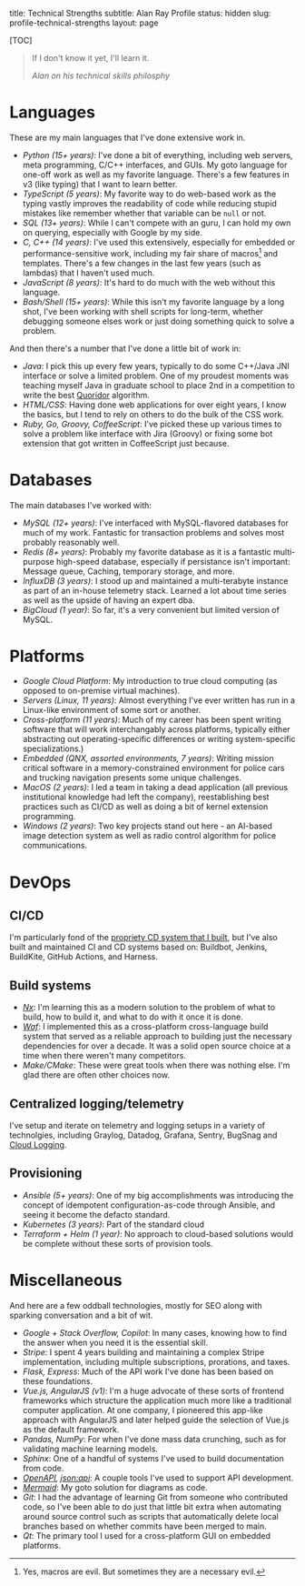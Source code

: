 title: Technical Strengths
subtitle: Alan Ray Profile
status: hidden
slug: profile-technical-strengths
layout: page

[TOC]

> If I don't know it yet, I'll learn it.
>
> _Alan on his technical skills philosphy_

# Languages

These are my main languages that I've done extensive work in.

* _Python (15+ years)_: I've done a bit of everything, including web servers, meta programming, C/C++ interfaces, and GUIs. My goto language for one-off work as well as my favorite language. There's a few features in v3 (like typing) that I want to learn better.
* _TypeScript (5 years)_: My favorite way to do web-based work as the typing vastly improves the readability of code while reducing stupid mistakes like remember whether that variable can be `null` or not.
* _SQL (13+ years)_: While I can't compete with an guru, I can hold my own on querying, especially with Google by my side.
* _C, C++ (14 years)_: I've used this extensively, especially for embedded or performance-sensitive work, including my fair share of macros[^macros] and templates. There's a few changes in the last few years (such as lambdas) that I haven't used much.
* _JavaScript (8 years)_: It's hard to do much with the web without this language.
* _Bash/Shell (15+ years)_: While this isn't my favorite language by a long shot, I've been working with shell scripts for long-term, whether debugging someone elses work or just doing something quick to solve a problem.

[^macros]: Yes, macros are evil. But sometimes they are a necessary evil.

And then there's a number that I've done a little bit of work in:

* _Java_: I pick this up every few years, typically to do some C++/Java JNI interface or solve a limited problem. One of my proudest moments was teaching myself Java in graduate school to place 2nd in a competition to write the best [Quoridor](https://en.wikipedia.org/wiki/Quoridor) algorithm.
* _HTML/CSS_: Having done web applications for over eight years, I know the basics, but I tend to rely on others to do the bulk of the CSS work.
* _Ruby, Go, Groovy, CoffeeScript_: I've picked these up various times to solve a problem like interface with Jira (Groovy) or fixing some bot extension that got written in CoffeeScript just because.

# Databases

The main databases I've worked with:

* _MySQL (12+ years)_: I've interfaced with MySQL-flavored databases for much of my work. Fantastic for transaction problems and solves most probably reasonably well.
* _Redis (8+ years)_: Probably my favorite database as it is a fantastic multi-purpose high-speed database, especially if persistance isn't important: Message queue, Caching, temporary storage, and more.
* _InfluxDB (3 years)_: I stood up and maintained a multi-terabyte instance as part of an in-house telemetry stack. Learned a lot about time series as well as the upside of having an expert dba.
* _BigCloud (1 year)_: So far, it's a very convenient but limited version of MySQL.

# Platforms

* _Google Cloud Platform_: My introduction to true cloud computing (as opposed to on-premise virtual machines).
* _Servers (Linux, 11 years)_: Almost everything I've ever written has run in a Linux-like environment of some sort or another.
* _Cross-platform (11 years)_: Much of my career has been spent writing software that will work interchangably across platforms, typically either abstracting out operating-specific differences or writing system-specific specializations.)
* _Embedded (QNX, assorted environments, 7 years)_: Writing mission critical software in a memory-constrained environment for police cars and trucking navigation presents some unique challenges.
* _MacOS (2 years)_: I led a team in taking a dead application (all previous institutional knowledge had left the company), reestablishing best practices such as CI/CD as well as doing a bit of kernel extension programming.
* _Windows (2 years)_: Two key projects stand out here - an AI-based image detection system as well as radio control algorithm for police communications.

# DevOps

## CI/CD

I'm particularly fond of the [propriety CD system that I built](./unlinked.md), but I've also built and maintained CI and CD systems based on: Buildbot, Jenkins, BuildKite, GitHub Actions, and Harness.

## Build systems

* _[Nx](https://nx.dev/)_: I'm learning this as a modern solution to the problem of what to build, how to build it, and what to do with it once it is done.
* _[Waf](https://waf.io/book/)_: I implemented this as a cross-platform cross-language build system that served as a reliable approach to building just the necessary dependencies for over a decade. It was a solid open source choice at a time when there weren't many competitors.
* _Make/CMake_: These were great tools when there was nothing else. I'm glad there are often other choices now.

## Centralized logging/telemetry

I've setup and iterate on telemetry and logging setups in a variety of technolgies, including Graylog, Datadog, Grafana, Sentry, BugSnag and [Cloud Logging](https://cloud.google.com/logging?hl=en).

## Provisioning

* _Ansible (5+ years)_: One of my big accomplishments was introducing the concept of idempotent configuration-as-code through Ansible, and seeing it become the defacto standard.
* _Kubernetes (3 years)_: Part of the standard cloud
* _Terraform + Helm (1 year)_: No approach to cloud-based solutions would be complete without these sorts of provision tools.

# Miscellaneous

And here are a few oddball technologies, mostly for SEO along with sparking conversation and a bit of wit.

* _Google + Stack Overflow, Copilot_: In many cases, knowing how to find the answer when you need it is the essential skill.
* _Stripe_: I spent 4 years building and maintaining a complex Stripe implementation, including multiple subscriptions, prorations, and taxes.
* _Flask, Express_: Much of the API work I've done has been based on these foundations.
* _Vue.js, AngularJS (v1)_: I'm a huge advocate of these sorts of frontend frameworks which structure the application much more like a traditional computer application. At one company, I pioneered this app-like approach with AngularJS and later helped guide the selection of Vue.js as the default framework.
* _Pandas, NumPy_: For when I've done mass data crunching, such as for validating machine learning models.
* _Sphinx_: One of a handful of systems I've used to build documentation from code.
* _[OpenAPI](https://www.openapis.org/), [json:api](https://jsonapi.org/)_: A couple tools I've used to support API development.
* _[Mermaid](https://mermaid.js.org/)_: My goto solution for diagrams as code.
* _Git_: I had the advantage of learning Git from someone who contributed code, so I've been able to do just that little bit extra when automating around source control such as scripts that automatically delete local branches based on whether commits have been merged to main.
* _Qt_: The primary tool I used for a cross-platform GUI on embedded platforms.
